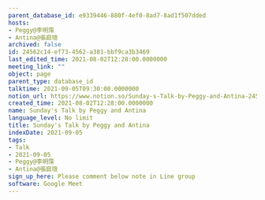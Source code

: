 ```yaml
---
parent_database_id: e9339446-880f-4ef0-8ad7-8ad1f507dded
hosts:
- Peggy@李明霈
- Antina@張庭瑄
archived: false
id: 24562c14-ef73-4562-a381-bbf9ca3b3469
last_edited_time: 2021-08-02T12:28:00.0000000
meeting_link: ""
object: page
parent_type: database_id
talktime: 2021-09-05T09:30:00.0000000
notion_url: https://www.notion.so/Sunday-s-Talk-by-Peggy-and-Antina-24562c14ef734562a381bbf9ca3b3469
created_time: 2021-08-02T12:28:00.0000000
name: Sunday's Talk by Peggy and Antina
language_level: No limit
title: Sunday's Talk by Peggy and Antina
indexDate: 2021-09-05
tags:
- Talk
- 2021-09-05
- Peggy@李明霈
- Antina@張庭瑄
sign_up_here: Please comment below note in Line group
software: Google Meet
---
```







